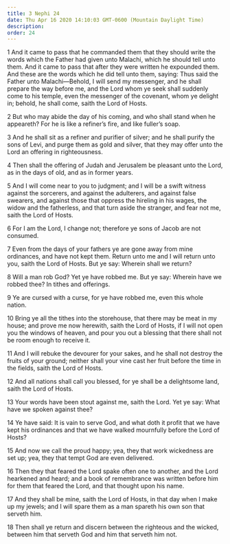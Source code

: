```yaml
---
title: 3 Nephi 24
date: Thu Apr 16 2020 14:10:03 GMT-0600 (Mountain Daylight Time)
description: 
order: 24
---
```


<p>
  1 And it came to pass that he commanded them that they should write the words
  which the Father had given unto Malachi, which he should tell unto them. And
  it came to pass that after they were written he expounded them. And these are
  the words which he did tell unto them, saying: Thus said the Father unto
  Malachi&#x2014;Behold, I will send my messenger, and he shall prepare the way
  before me, and the Lord whom ye seek shall suddenly come to his temple, even
  the messenger of the covenant, whom ye delight in; behold, he shall come,
  saith the Lord of Hosts.
</p>
<p>
  2 But who may abide the day of his coming, and who shall stand when he
  appeareth? For he is like a refiner&#x2019;s fire, and like fuller&#x2019;s
  soap.
</p>
<p>
  3 And he shall sit as a refiner and purifier of silver; and he shall purify
  the sons of Levi, and purge them as gold and silver, that they may offer unto
  the Lord an offering in righteousness.
</p>
<p>
  4 Then shall the offering of Judah and Jerusalem be pleasant unto the Lord, as
  in the days of old, and as in former years.
</p>
<p>
  5 And I will come near to you to judgment; and I will be a swift witness
  against the sorcerers, and against the adulterers, and against false swearers,
  and against those that oppress the hireling in his wages, the widow and the
  fatherless, and that turn aside the stranger, and fear not me, saith the Lord
  of Hosts.
</p>
<p>
  6 For I am the Lord, I change not; therefore ye sons of Jacob are not
  consumed.
</p>
<p>
  7 Even from the days of your fathers ye are gone away from mine ordinances,
  and have not kept them. Return unto me and I will return unto you, saith the
  Lord of Hosts. But ye say: Wherein shall we return?
</p>
<p>
  8 Will a man rob God? Yet ye have robbed me. But ye say: Wherein have we
  robbed thee? In tithes and offerings.
</p>
<p>
  9 Ye are cursed with a curse, for ye have robbed me, even this whole nation.
</p>
<p>
  10 Bring ye all the tithes into the storehouse, that there may be meat in my
  house; and prove me now herewith, saith the Lord of Hosts, if I will not open
  you the windows of heaven, and pour you out a blessing that there shall not be
  room enough to receive it.
</p>
<p>
  11 And I will rebuke the devourer for your sakes, and he shall not destroy the
  fruits of your ground; neither shall your vine cast her fruit before the time
  in the fields, saith the Lord of Hosts.
</p>
<p>
  12 And all nations shall call you blessed, for ye shall be a delightsome land,
  saith the Lord of Hosts.
</p>
<p>
  13 Your words have been stout against me, saith the Lord. Yet ye say: What
  have we spoken against thee?
</p>
<p>
  14 Ye have said: It is vain to serve God, and what doth it profit that we have
  kept his ordinances and that we have walked mournfully before the Lord of
  Hosts?
</p>
<p>
  15 And now we call the proud happy; yea, they that work wickedness are set up;
  yea, they that tempt God are even delivered.
</p>
<p>
  16 Then they that feared the Lord spake often one to another, and the Lord
  hearkened and heard; and a book of remembrance was written before him for them
  that feared the Lord, and that thought upon his name.
</p>
<p>
  17 And they shall be mine, saith the Lord of Hosts, in that day when I make up
  my jewels; and I will spare them as a man spareth his own son that serveth
  him.
</p>
<p>
  18 Then shall ye return and discern between the righteous and the wicked,
  between him that serveth God and him that serveth him not.
</p>
